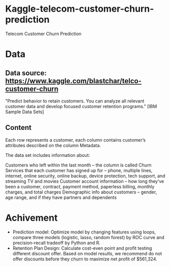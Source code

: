 # Kaggle-telecom-customer-churn-prediction
Telecom Customer Churn Prediction
# Data
## Data source: https://www.kaggle.com/blastchar/telco-customer-churn
"Predict behavior to retain customers. You can analyze all relevant customer data and develop focused customer retention programs." [IBM Sample Data Sets]
## Content
Each row represents a customer, each column contains customer’s attributes described on the column Metadata.

The data set includes information about:

Customers who left within the last month – the column is called Churn
Services that each customer has signed up for – phone, multiple lines, internet, online security, online backup, device protection, tech support, and streaming TV and movies
Customer account information – how long they’ve been a customer, contract, payment method, paperless billing, monthly charges, and total charges
Demographic info about customers – gender, age range, and if they have partners and dependents

# Achivement
* Prediction model: 
Optimize model by changing features using loops, compare three models (logistic, lasso, random forest) by ROC curve and precision-recall tradeoff by Python and R.
* Retention Plan Design: 
Calculate cost-even point and profit testing different discount offer.
Based on model results, we recommend do not offer discounts before they churn to maximize net profit of $561,324.
